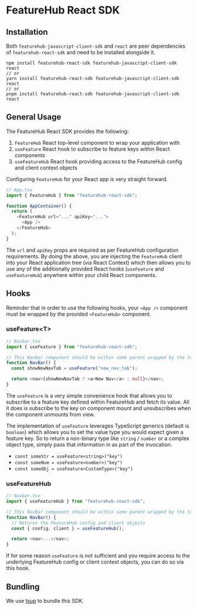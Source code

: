 # FeatureHub React SDK

## Installation

Both `featurehub-javascript-client-sdk` and `react` are peer dependencies of `featurehub-react-sdk` and need to be installed alongside it.

```code
npm install featurehub-react-sdk featurehub-javascript-client-sdk react
// or
yarn install featurehub-react-sdk featurehub-javascript-client-sdk react
// or
pnpm install featurehub-react-sdk featurehub-javascript-client-sdk react
```

## General Usage

The FeatureHub React SDK provides the following:

1. `FeatureHub` React top-level component to wrap your application with
2. `useFeature` React hook to subscribe to feature keys within React components
3. `useFeatureHub` React hook providing access to the FeatureHub config and client context objects

Configuring `FeatureHub` for your React app is very straight forward.

```typescript
// App.tsx
import { FeatureHub } from "featurehub-react-sdk";

function AppContainer() {
  return (
    <FeatureHub url="..." apiKey="...">
      <App />
    </FeatureHub>
  );
}
```

The `url` and `apiKey` props are required as per FeatureHub configuration requirements. By doing the above, you are injecting the `FeatureHub` client into your React application tree (via React Context) which then allows you to use any of the additionally provided React hooks (`useFeature` and `useFeatureHub`) anywhere within your child React components.

## Hooks

Reminder that in order to use the following hooks, your `<App />` component must be wrapped by the provided `<FeatureHub>` component.

### useFeature<T<T>>

```typescript
// Navbar.tsx
import { useFeature } from "featurehub-react-sdk";

// This NavBar component should be within some parent wrapped by the top-level <FeatureHub> component
function NavBar() {
  const showNewNavTab = useFeature("new_nav_tab");

  return <nav>{showNewNavTab ? <a>New Nav</a> : null}</nav>;
}
```

The `useFeature` is a very simple convenience hook that allows you to subscribe to a feature key defined within FeatureHub and fetch its value. All it does is subscribe to the key on component mount and unsubscribes when the component unmounts from view.

The implementation of `useFeature` leverages TypeScript generics (default is `boolean`) which allows you to set the value type you would expect given a feature key. So to return a non-binary type like `string` / `number` or a complex object type, simply pass that information in as part of the invocation.

- `const someStr = useFeature<string>("key")`
- `const someNum = useFeature<number>("key")`
- `const someObj = useFeature<CustomType>("key")`

### useFeatureHub

```typescript
// Navbar.tsx
import { useFeatureHub } from "featurehub-react-sdk";

// This NavBar component should be within some parent wrapped by the top-level <FeatureHub> component
function NavBar() {
  // Returns the FeatureHub config and client objects
  const { config, client } = useFeatureHub();

  return <nav>...</nav>;
}
```

If for some reason `useFeature` is not sufficient and you require access to the underlying FeatureHub config or client context objects, you can do so via this hook.

## Bundling

We use [tsup](https://tsup.egoist.dev/#usage) to bundle this SDK.
